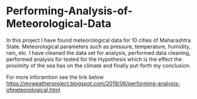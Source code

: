 # Performing-Analysis-of-Meteorological-Data
In this project I have found meteorological data for 10 cities of Maharashtra State. Meteorological parameters such as pressure, temperature, humidity, rain, etc. I  have cleaned the data set for analysis, performed data cleaning, performed analysis for tested for the Hypothesis which is the effect the proximity of the sea has on the climate and finally put-forth my  conclusion. 

For more inforamtion see the link below
https://myweatherproject.blogspot.com/2019/06/performing-analysis-ofmeteorological.html
